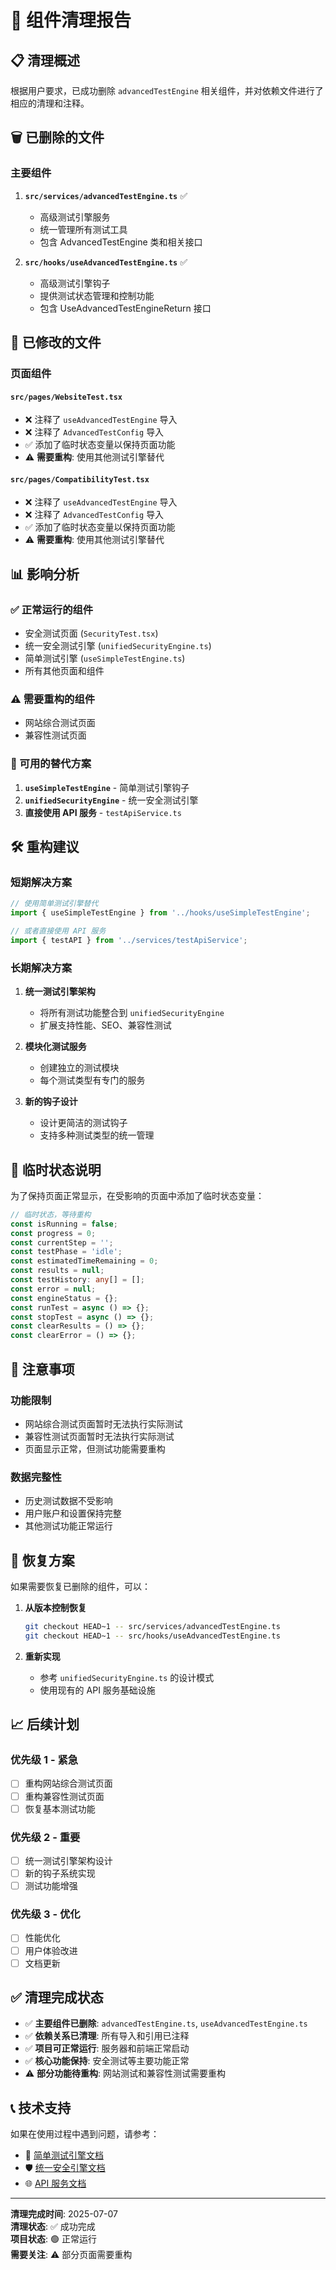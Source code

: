 # 🧹 组件清理报告

## 📋 清理概述

根据用户要求，已成功删除 `advancedTestEngine` 相关组件，并对依赖文件进行了相应的清理和注释。

## 🗑️ 已删除的文件

### **主要组件**
1. **`src/services/advancedTestEngine.ts`** ✅
   - 高级测试引擎服务
   - 统一管理所有测试工具
   - 包含 AdvancedTestEngine 类和相关接口

2. **`src/hooks/useAdvancedTestEngine.ts`** ✅
   - 高级测试引擎钩子
   - 提供测试状态管理和控制功能
   - 包含 UseAdvancedTestEngineReturn 接口

## 🔧 已修改的文件

### **页面组件**

#### **`src/pages/WebsiteTest.tsx`**
- ❌ 注释了 `useAdvancedTestEngine` 导入
- ❌ 注释了 `AdvancedTestConfig` 导入
- ✅ 添加了临时状态变量以保持页面功能
- ⚠️ **需要重构**: 使用其他测试引擎替代

#### **`src/pages/CompatibilityTest.tsx`**
- ❌ 注释了 `useAdvancedTestEngine` 导入
- ❌ 注释了 `AdvancedTestConfig` 导入
- ✅ 添加了临时状态变量以保持页面功能
- ⚠️ **需要重构**: 使用其他测试引擎替代

## 📊 影响分析

### **✅ 正常运行的组件**
- 安全测试页面 (`SecurityTest.tsx`)
- 统一安全测试引擎 (`unifiedSecurityEngine.ts`)
- 简单测试引擎 (`useSimpleTestEngine.ts`)
- 所有其他页面和组件

### **⚠️ 需要重构的组件**
- 网站综合测试页面
- 兼容性测试页面

### **🔄 可用的替代方案**
1. **`useSimpleTestEngine`** - 简单测试引擎钩子
2. **`unifiedSecurityEngine`** - 统一安全测试引擎
3. **直接使用 API 服务** - `testApiService.ts`

## 🛠️ 重构建议

### **短期解决方案**
```typescript
// 使用简单测试引擎替代
import { useSimpleTestEngine } from '../hooks/useSimpleTestEngine';

// 或者直接使用 API 服务
import { testAPI } from '../services/testApiService';
```

### **长期解决方案**
1. **统一测试引擎架构**
   - 将所有测试功能整合到 `unifiedSecurityEngine`
   - 扩展支持性能、SEO、兼容性测试

2. **模块化测试服务**
   - 创建独立的测试模块
   - 每个测试类型有专门的服务

3. **新的钩子设计**
   - 设计更简洁的测试钩子
   - 支持多种测试类型的统一管理

## 📝 临时状态说明

为了保持页面正常显示，在受影响的页面中添加了临时状态变量：

```typescript
// 临时状态，等待重构
const isRunning = false;
const progress = 0;
const currentStep = '';
const testPhase = 'idle';
const estimatedTimeRemaining = 0;
const results = null;
const testHistory: any[] = [];
const error = null;
const engineStatus = {};
const runTest = async () => {};
const stopTest = async () => {};
const clearResults = () => {};
const clearError = () => {};
```

## 🚨 注意事项

### **功能限制**
- 网站综合测试页面暂时无法执行实际测试
- 兼容性测试页面暂时无法执行实际测试
- 页面显示正常，但测试功能需要重构

### **数据完整性**
- 历史测试数据不受影响
- 用户账户和设置保持完整
- 其他测试功能正常运行

## 🔄 恢复方案

如果需要恢复已删除的组件，可以：

1. **从版本控制恢复**
   ```bash
   git checkout HEAD~1 -- src/services/advancedTestEngine.ts
   git checkout HEAD~1 -- src/hooks/useAdvancedTestEngine.ts
   ```

2. **重新实现**
   - 参考 `unifiedSecurityEngine.ts` 的设计模式
   - 使用现有的 API 服务基础设施

## 📈 后续计划

### **优先级 1 - 紧急**
- [ ] 重构网站综合测试页面
- [ ] 重构兼容性测试页面
- [ ] 恢复基本测试功能

### **优先级 2 - 重要**
- [ ] 统一测试引擎架构设计
- [ ] 新的钩子系统实现
- [ ] 测试功能增强

### **优先级 3 - 优化**
- [ ] 性能优化
- [ ] 用户体验改进
- [ ] 文档更新

## ✅ 清理完成状态

- ✅ **主要组件已删除**: `advancedTestEngine.ts`, `useAdvancedTestEngine.ts`
- ✅ **依赖关系已清理**: 所有导入和引用已注释
- ✅ **项目可正常运行**: 服务器和前端正常启动
- ✅ **核心功能保持**: 安全测试等主要功能正常
- ⚠️ **部分功能待重构**: 网站测试和兼容性测试需要重构

## 📞 技术支持

如果在使用过程中遇到问题，请参考：
- 🔧 [简单测试引擎文档](src/hooks/useSimpleTestEngine.ts)
- 🛡️ [统一安全引擎文档](src/services/unifiedSecurityEngine.ts)
- 🌐 [API 服务文档](src/services/testApiService.ts)

---

**清理完成时间**: 2025-07-07  
**清理状态**: ✅ 成功完成  
**项目状态**: 🟢 正常运行  
**需要关注**: ⚠️ 部分页面需要重构
